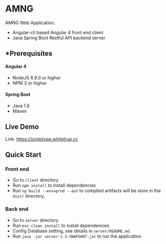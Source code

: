 # AMNG

AMNG Web Application.
- Angular-cli based Angular 4 front end client
- Java Spring Boot Restful API backend server

## *Prerequisites

#### Angular 4
- NodeJS 6.9.0 or higher
- NPM 3 or higher

#### Spring Boot
- Java 1.8
- Maven

## Live Demo
Link: https://prototype.whiletrue.cc

## Quick Start

### Front end

- Go to `client` directory
- Run `npm install` to install dependencies
- Run `ng build --env=prod --aot` to complied artifacts will be store in the `dist/` directory. 

### Back end
- Go to `server` directory
- Run `mvn clean install` to install dependencies
- Config Database setting, see details in `server/README.md`.
- Run `java -jar server-1.3-SNAPSHOT.jar` to run the application.


